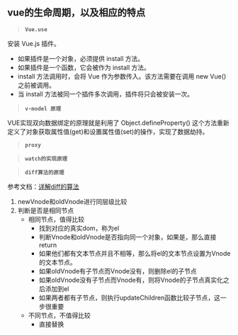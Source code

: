 ## vue的生命周期，以及相应的特点

> **`Vue.use`**

安装 Vue.js 插件。
* 如果插件是一个对象，必须提供 install 方法。
* 如果插件是一个函数，它会被作为 install 方法。
* install 方法调用时，会将 Vue 作为参数传入。该方法需要在调用 new Vue() 之前被调用。
* 当 install 方法被同一个插件多次调用，插件将只会被安装一次。

> **`v-model 原理`**

VUE实现双向数据绑定的原理就是利用了 Object.defineProperty() 这个方法重新定义了对象获取属性值(get)和设置属性值(set)的操作，实现了数据劫持。

> **`proxy`**

> **`watch的实现原理`**

> **`diff算法的原理`**

参考文档：[详解diff的算法](https://www.cnblogs.com/wind-lanyan/p/9061684.html)

1. newVnode和oldVnode进行同层级比较
2. 判断是否是相同节点
	- 相同节点，值得比较
		- 找到对应的真实dom，称为el
		- 判断Vnode和oldVnode是否指向同一个对象，如果是，那么直接return
		- 如果他们都有文本节点并且不相等，那么将el的文本节点设置为Vnode的文本节点。
		- 如果oldVnode有子节点而Vnode没有，则删除el的子节点
		- 如果oldVnode没有子节点而Vnode有，则将Vnode的子节点真实化之后添加到el
		- 如果两者都有子节点，则执行updateChildren函数比较子节点，这一步很重要
	- 不同节点，不值得比较
		- 直接替换
